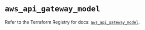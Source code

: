 # `aws_api_gateway_model`

Refer to the Terraform Registry for docs: [`aws_api_gateway_model`](https://registry.terraform.io/providers/hashicorp/aws/5.94.1/docs/resources/api_gateway_model).
